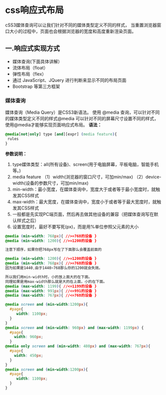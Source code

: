 # css响应式布局
cSS3媒体查询可以让我们针对不同的媒体类型定义不同的样式，
当重置浏览器窗口大小的过程中，页面也会根据浏览器的宽度和高度重新渲染页面。

## 一.响应式实现方式
- 媒体查询(下面具体讲解）
- 流体布局（float）
- 弹性布局（flex）
- 通过 JavaScript、JQuery 进行判断来显示不同的布局页面
- Bootstrap 等第三方框架

### 媒体查询
媒体查询（Media Query）是CSS3新语法。
使用 @media 查询，可以针对不同的媒体类型定义不同的样式@media 可以针对不同的屏幕尺寸设置不同的样式，使用@media才能够实现页面响应式布局。
**语法：**
```css
@media[not|only] type [and][expr] (media feature){
 rules
}
```
**参数说明：**
1. type媒体类型：all(所有设备)、screen(用于电脑屏幕，平板电脑，智能手机等。)
2. media feature
（1）width(浏览器的窗口尺寸，可加min/max)
（2）device-width(设备的参数尺寸，可加min/max)
3. min-width：最小宽度，在媒体查询中，宽度大于或者等于最小宽度时，就触发其CSS样式
4. max-width：最大宽度，在媒体查询中，宽度小于或者等于最大宽度时，就触发其CSS样式
5. 一般都是先实现PC端页面，然后再去做其他设备的兼容（把媒体查询写在默认样式之后）
6. 设置宽度时，最好不要写死(px)，而是用%单位参照父元素的大小

```css
@media (min-width: 768px){ //>=768的设备 }
@media (min-width: 1200){ //>=1200的设备 }

注意下顺序，如果你把768px写在了下面那么会覆盖前面的

@media (min-width: 1200){ //>=1200的设备 }
@media (min-width: 768px){ //>=768的设备 }
因为如果是1440,由于1440>768那么你的1200就会失效。

所以我们用min-width时，小的放上面大的在下面。
同理如果是用max-width那么就是大的在上面，小的在下面。
@media (max-width: 1199){ //<=1199的设备 }
@media (max-width: 991px){ //<=991的设备 }
@media (max-width: 767px){ //<=768的设备 }

@media screen and (min-width:1200px){ 
  #page{
     width: 1100px; 
  }
} 
@media screen and (min-width: 960px) and (max-width: 1199px) { 
  #page{ 
    width: 960px; 
  }
@media only screen and (min-width: 480px) and (max-width: 767px){ 
  #page{ 
    width: 450px; 
  }
}
@media screen and (min-width:1200px){ 
  #page{
     width: 1100px; 
  }
}
```